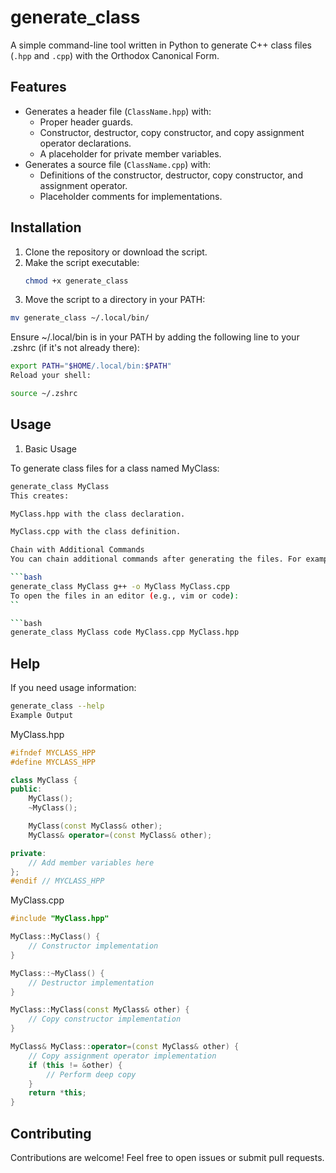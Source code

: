 # generate_class

A simple command-line tool written in Python to generate C++ class files (`.hpp` and `.cpp`) with the Orthodox Canonical Form.

## Features

- Generates a header file (`ClassName.hpp`) with:
  - Proper header guards.
  - Constructor, destructor, copy constructor, and copy assignment operator declarations.
  - A placeholder for private member variables.
- Generates a source file (`ClassName.cpp`) with:
  - Definitions of the constructor, destructor, copy constructor, and assignment operator.
  - Placeholder comments for implementations.

## Installation

1. Clone the repository or download the script.
2. Make the script executable:
   ```bash
   chmod +x generate_class


3. Move the script to a directory in your PATH:

```bash
mv generate_class ~/.local/bin/
```
Ensure ~/.local/bin is in your PATH by adding the following line to your .zshrc (if it's not already there):

```bash
export PATH="$HOME/.local/bin:$PATH"
Reload your shell:
```

```bash
source ~/.zshrc
```

## Usage

1. Basic Usage

To generate class files for a class named MyClass:

```bash
generate_class MyClass
This creates:

MyClass.hpp with the class declaration.

MyClass.cpp with the class definition.

Chain with Additional Commands
You can chain additional commands after generating the files. For example, to compile the class immediately:

```bash
generate_class MyClass g++ -o MyClass MyClass.cpp
To open the files in an editor (e.g., vim or code):
``

```bash
generate_class MyClass code MyClass.cpp MyClass.hpp
```

## Help

If you need usage information:

```bash
generate_class --help
Example Output
```

MyClass.hpp

```cpp
#ifndef MYCLASS_HPP
#define MYCLASS_HPP

class MyClass {
public:
    MyClass();
    ~MyClass();

    MyClass(const MyClass& other);
    MyClass& operator=(const MyClass& other);

private:
    // Add member variables here
};
#endif // MYCLASS_HPP
```


MyClass.cpp

```cpp
#include "MyClass.hpp"

MyClass::MyClass() {
    // Constructor implementation
}

MyClass::~MyClass() {
    // Destructor implementation
}

MyClass::MyClass(const MyClass& other) {
    // Copy constructor implementation
}

MyClass& MyClass::operator=(const MyClass& other) {
    // Copy assignment operator implementation
    if (this != &other) {
        // Perform deep copy
    }
    return *this;
}
```

## Contributing

Contributions are welcome! Feel free to open issues or submit pull requests.
